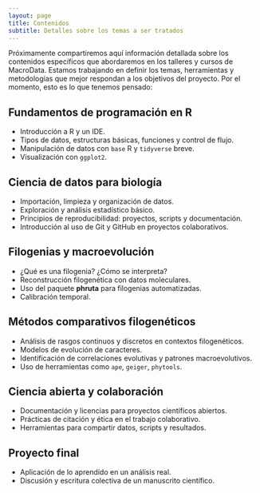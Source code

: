 ```yaml
---
layout: page
title: Contenidos
subtitle: Detalles sobre los temas a ser tratados
---
```


Próximamente compartiremos aquí información detallada sobre los contenidos específicos que abordaremos en los talleres y cursos de MacroData. Estamos trabajando en definir los temas, herramientas y metodologías que mejor respondan a los objetivos del proyecto. Por el momento, esto es lo que tenemos pensado:

## Fundamentos de programación en R
- Introducción a R y un IDE.
- Tipos de datos, estructuras básicas, funciones y control de flujo.
- Manipulación de datos con `base` R y `tidyverse` breve.
- Visualización con `ggplot2`.

## Ciencia de datos para biología
- Importación, limpieza y organización de datos.
- Exploración y análisis estadístico básico.
- Principios de reproducibilidad: proyectos, scripts y documentación.
- Introducción al uso de Git y GitHub en proyectos colaborativos.

## Filogenias y macroevolución
- ¿Qué es una filogenia? ¿Cómo se interpreta?
- Reconstrucción filogenética con datos moleculares.
- Uso del paquete **phruta** para filogenias automatizadas.
- Calibración temporal.

## Métodos comparativos filogenéticos
- Análisis de rasgos continuos y discretos en contextos filogenéticos.
- Modelos de evolución de caracteres.
- Identificación de correlaciones evolutivas y patrones macroevolutivos.
- Uso de herramientas como `ape`, `geiger`, `phytools`.

## Ciencia abierta y colaboración
- Documentación y licencias para proyectos científicos abiertos.
- Prácticas de citación y ética en el trabajo colaborativo.
- Herramientas para compartir datos, scripts y resultados.

## Proyecto final
- Aplicación de lo aprendido en un análisis real.
- Discusión y escritura colectiva de un manuscrito científico.
